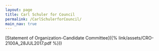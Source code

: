 ```yaml
---
layout: page
title: Carl Schuler for Council
permalink: /CarlSchulerforCouncil/
main_nav: true
---
```

[Statement of Organization-Candidate Committee]({% link/assets/CRO-2100A_28JUL2017.pdf %}))
